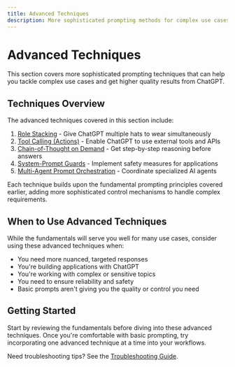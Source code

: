 ```yaml
---
title: Advanced Techniques
description: More sophisticated prompting methods for complex use cases
---
```


# Advanced Techniques

This section covers more sophisticated prompting techniques that can help you tackle complex use cases and get higher quality results from ChatGPT.

## Techniques Overview

The advanced techniques covered in this section include:

1. [Role Stacking](./role-stacking.md) - Give ChatGPT multiple hats to wear simultaneously
2. [Tool Calling (Actions)](./tool-calling.md) - Enable ChatGPT to use external tools and APIs
3. [Chain-of-Thought on Demand](./chain-of-thought.md) - Get step-by-step reasoning before answers
4. [System-Prompt Guards](./system-prompt-guards.md) - Implement safety measures for applications
5. [Multi-Agent Prompt Orchestration](./multi-agent-orchestration.md) - Coordinate specialized AI agents

Each technique builds upon the fundamental prompting principles covered earlier, adding more sophisticated control mechanisms to handle complex requirements.

## When to Use Advanced Techniques

While the fundamentals will serve you well for many use cases, consider using these advanced techniques when:

- You need more nuanced, targeted responses
- You're building applications with ChatGPT
- You're working with complex or sensitive topics
- You need to ensure reliability and safety
- Basic prompts aren't giving you the quality or control you need

## Getting Started

Start by reviewing the fundamentals before diving into these advanced techniques. Once you're comfortable with basic prompting, try incorporating one advanced technique at a time into your workflows.

Need troubleshooting tips? See the [Troubleshooting Guide](../troubleshooting.md). 